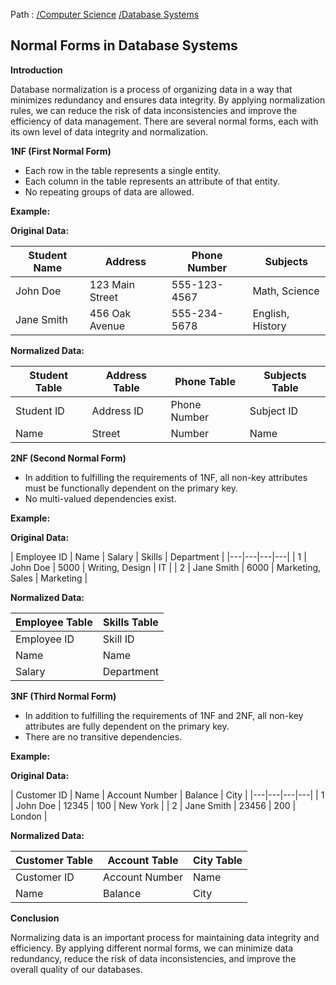 Path : [/Computer Science](<..\..\index.md>) [/Database Systems](<..\index.md>)
## Normal Forms in Database Systems

**Introduction**

Database normalization is a process of organizing data in a way that minimizes redundancy and ensures data integrity. By applying normalization rules, we can reduce the risk of data inconsistencies and improve the efficiency of data management. There are several normal forms, each with its own level of data integrity and normalization.

**1NF (First Normal Form)**

- Each row in the table represents a single entity.
- Each column in the table represents an attribute of that entity.
- No repeating groups of data are allowed.


**Example:**

**Original Data:**

| Student Name | Address | Phone Number | Subjects |
|---|---|---|---|
| John Doe | 123 Main Street | 555-123-4567 | Math, Science |
| Jane Smith | 456 Oak Avenue | 555-234-5678 | English, History |


**Normalized Data:**

| Student Table | Address Table | Phone Table | Subjects Table |
|---|---|---|---|
| Student ID | Address ID | Phone Number | Subject ID |
| Name | Street | Number | Name |


**2NF (Second Normal Form)**

- In addition to fulfilling the requirements of 1NF, all non-key attributes must be functionally dependent on the primary key.
- No multi-valued dependencies exist.


**Example:**

**Original Data:**

| Employee ID | Name | Salary | Skills | Department |
|---|---|---|---|
| 1 | John Doe | 5000 | Writing, Design | IT |
| 2 | Jane Smith | 6000 | Marketing, Sales | Marketing |


**Normalized Data:**

| Employee Table | Skills Table |
|---|---|
| Employee ID | Skill ID |
| Name | Name |
| Salary | Department |


**3NF (Third Normal Form)**

- In addition to fulfilling the requirements of 1NF and 2NF, all non-key attributes are fully dependent on the primary key.
- There are no transitive dependencies.


**Example:**

**Original Data:**

| Customer ID | Name | Account Number | Balance | City |
|---|---|---|---|
| 1 | John Doe | 12345 | 100 | New York |
| 2 | Jane Smith | 23456 | 200 | London |


**Normalized Data:**

| Customer Table | Account Table | City Table |
|---|---|---|
| Customer ID | Account Number | Name |
| Name | Balance | City |


**Conclusion**

Normalizing data is an important process for maintaining data integrity and efficiency. By applying different normal forms, we can minimize data redundancy, reduce the risk of data inconsistencies, and improve the overall quality of our databases.
